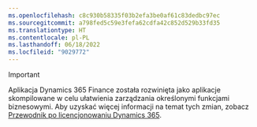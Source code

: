 ```yaml
---
ms.openlocfilehash: c8c930b58335f03b2efa3be0af61c83dedbc97ec
ms.sourcegitcommit: a798fed5c59e3fefa62cdfa42c852d529b33fd35
ms.translationtype: HT
ms.contentlocale: pl-PL
ms.lasthandoff: 06/18/2022
ms.locfileid: "9029772"
---
```

> [!IMPORTANT]
> Aplikacja Dynamics 365 Finance została rozwinięta jako aplikacje skompilowane w celu ułatwienia zarządzania określonymi funkcjami biznesowymi. Aby uzyskać więcej informacji na temat tych zmian, zobacz [Przewodnik po licencjonowaniu Dynamics 365](https://mbs.microsoft.com/Files/public/365/Dynamics365LicensingGuide.pdf).
 
